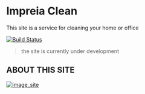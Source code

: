 Impreia Clean
=============================

This site is a service for cleaning your home or office

[![Build Status](https://imperiaclean.ru/git_response/response.png)](https://imperiaclean.ru/)

> the site is currently under development

ABOUT THIS SITE
---------------

[![image_site](https://imperiaclean.ru/img/bg.png)](https://imperiaclean.ru/)

